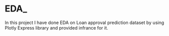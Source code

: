 # EDA_
In this project I have done EDA on Loan approval prediction dataset by using Plotly Express library and provided infrance for it.
